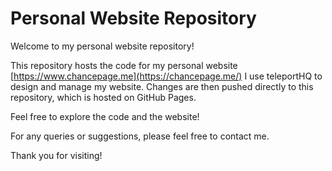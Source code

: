 # Personal Website Repository

Welcome to my personal website repository!

This repository hosts the code for my personal website [https://www.chancepage.me](https://chancepage.me/) I use teleportHQ to design and manage my website. Changes are then pushed directly to this repository, which is hosted on GitHub Pages.

Feel free to explore the code and the website!

For any queries or suggestions, please feel free to contact me.

Thank you for visiting!
